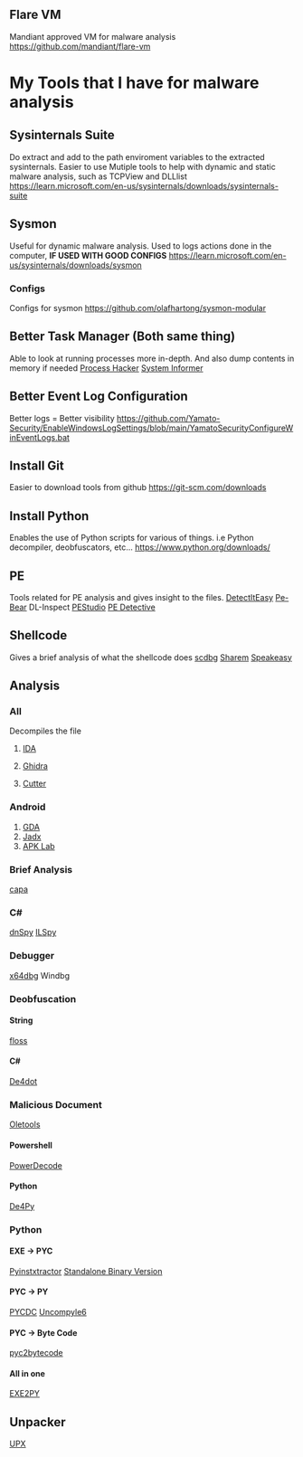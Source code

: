 
## Flare VM
Mandiant approved VM for malware analysis
https://github.com/mandiant/flare-vm

# My Tools that I have for malware analysis
## Sysinternals Suite
Do extract and add to the path enviroment variables to the extracted sysinternals. Easier to use
Mutiple tools to help with dynamic and static malware analysis, such as TCPView and DLLlist
https://learn.microsoft.com/en-us/sysinternals/downloads/sysinternals-suite

## Sysmon
Useful for dynamic malware analysis. Used to logs actions done in the computer, **IF USED WITH GOOD CONFIGS**
https://learn.microsoft.com/en-us/sysinternals/downloads/sysmon

### Configs
Configs for sysmon
https://github.com/olafhartong/sysmon-modular

## Better Task Manager (Both same thing)
Able to look at running processes more in-depth. And also dump contents in memory if needed
[Process Hacker](https://processhacker.sourceforge.io)
[System Informer](https://systeminformer.sourceforge.io)

## Better Event Log Configuration
Better logs = Better visibility
https://github.com/Yamato-Security/EnableWindowsLogSettings/blob/main/YamatoSecurityConfigureWinEventLogs.bat

## Install Git
Easier to download tools from github
https://git-scm.com/downloads

## Install Python
Enables the use of Python scripts for various of things. i.e Python decompiler, deobfuscators, etc...
https://www.python.org/downloads/

## PE
Tools related for PE analysis and gives insight to the files.
[DetectItEasy](https://github.com/horsicq/Detect-It-Easy)
[Pe-Bear](https://github.com/hasherezade/pe-bear)
DL-Inspect
[PEStudio](https://www.winitor.com/download)
[PE Detective](https://ntcore.com/?page_id=367)

## Shellcode
Gives a brief analysis of what the shellcode does
[scdbg](http://sandsprite.com/blogs/index.php?uid=7&pid=152)
[Sharem](http://sandsprite.com/blogs/index.php?uid=7&pid=152)
[Speakeasy](https://github.com/mandiant/speakeasy)

## Analysis
### All
Decompiles the file

1. [IDA](https://hex-rays.com/ida-free/)

2. [Ghidra](https://github.com/NationalSecurityAgency/ghidra/releases)

3. [Cutter](https://github.com/rizinorg/cutter)

### Android
1. [GDA](https://github.com/charles2gan/GDA-android-reversing-Tool)
2. [Jadx](https://github.com/skylot/jadx)
3. [APK Lab](https://github.com/APKLab/APKLab)

### Brief Analysis
[capa](https://github.com/mandiant/capa)

### C\#
[dnSpy](https://github.com/dnSpyEx/dnSpy)
[ILSpy](https://github.com/icsharpcode/ILSpy)

### Debugger
[x64dbg](https://x64dbg.com)
Windbg

### Deobfuscation
#### String
[floss](https://github.com/mandiant/flare-floss)

#### C\#
[De4dot](https://github.com/0xd4d/de4dot)

### Malicious Document
[Oletools](https://github.com/decalage2/oletools/wiki/Install)

#### Powershell
[PowerDecode](https://github.com/Malandrone/PowerDecode)

#### Python
[De4Py](https://github.com/Fadi002/de4py)

### Python
#### EXE -> PYC
[Pyinstxtractor](https://github.com/extremecoders-re/pyinstxtractor)
[Standalone Binary Version](https://github.com/pyinstxtractor/pyinstxtractor-ng)
#### PYC -> PY
[PYCDC](https://github.com/zrax/pycdc)
[Uncompyle6](https://github.com/rocky/python-uncompyle6/)
#### PYC -> Byte Code
[pyc2bytecode](https://github.com/knight0x07/pyc2bytecode)
#### All in one
[EXE2PY](https://github.com/LookiMan/EXE2PY-Decompiler)

## Unpacker
[UPX](https://upx.github.io)
